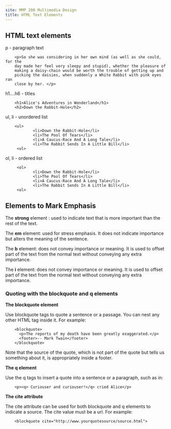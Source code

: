 ```yaml
---
site: MMP 200 Multimedia Design
title: HTML Text Elements
---
```


## HTML text elements

p - paragraph text

        <p>So she was considering in her own mind (as well as she could, for the
        day made her feel very sleepy and stupid), whether the pleasure of
        making a daisy-chain would be worth the trouble of getting up and
        picking the daisies, when suddenly a White Rabbit with pink eyes ran
        close by her. </p>

h1....h6 - titles

        <h1>Alice's Adventures in Wonderland</h1>
        <h2>Down the Rabbit-Hole</h2>


ul, li -  unordered list
        
        <ul>
                <li>Down the Rabbit-Hole</li>
                <li>The Pool Of Tears</li>
                <li>A Caucus-Race And A Long Tale</li>
                <li>The Rabbit Sends In A Little Bill</li>
         <ul>
         
ol, li - ordered list

         <ol>
                <li>Down the Rabbit-Hole</li>
                <li>The Pool Of Tears</li>
                <li>A Caucus-Race And A Long Tale</li>
                <li>The Rabbit Sends In A Little Bill</li>
         <ol>


## Elements to Mark Emphasis

The **strong** element : used to indicate text that is more important than the rest of the text.

The **em** element: used for stress emphasis. It does not indicate importance but alters the meaning of the sentence. 

The **b** element: does not convey importance or meaning. It is used to offset part of the text from the normal text without conveying any extra importance.

The **i** element: does not convey importance or meaning. It is used to offset part of the text from the normal text without conveying any extra importance.


### Quoting with the blockquote and q elements

**The blockquote element**

Use blockquote tags to quote a sentence or a passage. You can nest any other HTML tag inside it. For example:

        <blockquote>
          <p>The reports of my death have been greatly exaggerated.</p>
          <footer>-- Mark Twain</footer>
        </blockquote>

Note that the source of the quote, which is not part of the quote but tells us something about it, is appropriately inside a footer.

**The q element**

Use the q tags to insert a quote into a sentence or a paragraph, such as in:

        <p><q> Curiouser and curiouser!</q> cried Alice</p>

**The cite attribute**

The cite attribute can be used for both blockquote and q elements to indicate a source. The cite value must be a url. For example:

        <blockquote cite="http://www.yourquotesource/source.html">

